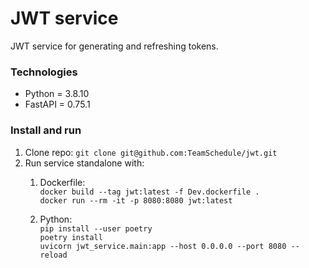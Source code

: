 # JWT service

JWT service for generating and refreshing tokens.

### Technologies

<ul>
    <li>Python = 3.8.10</li>
    <li>FastAPI = 0.75.1</li>
</ul>


### Install and run 

1. Clone repo: `git clone git@github.com:TeamSchedule/jwt.git`
2. Run service standalone with:
    1. Dockerfile:<br/>
   `docker build --tag jwt:latest -f Dev.dockerfile .`<br/>
   `docker run --rm -it -p 8080:8080 jwt:latest`<br/>

    2. Python:<br/>
    `pip install --user poetry`<br/>
    `poetry install`<br/>
    `uvicorn jwt_service.main:app --host 0.0.0.0 --port 8080 --reload`<br/>
